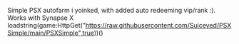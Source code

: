 Simple PSX autofarm i yoinked, with added auto redeeming vip/rank :). Works with Synapse X
loadstring(game:HttpGet("https://raw.githubusercontent.com/Suiceyed/PSXSimple/main/PSXSimple",true))()
